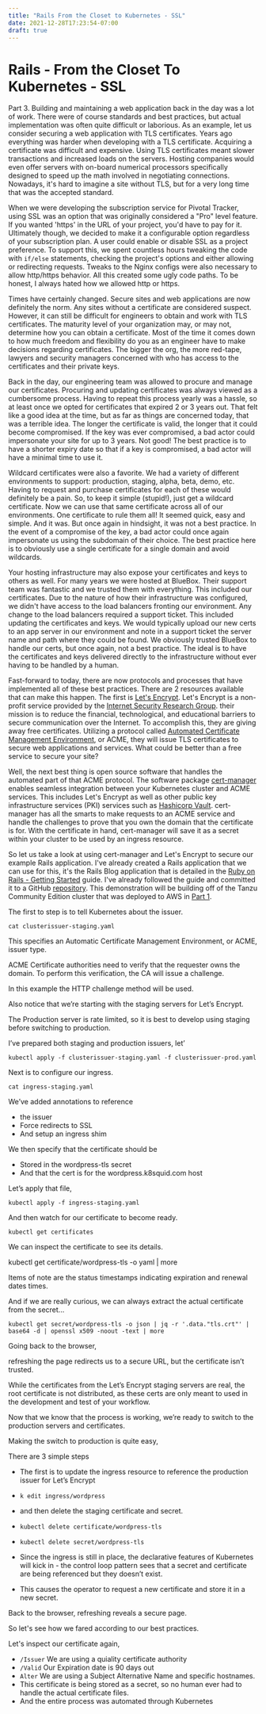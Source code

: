 ```yaml
---
title: "Rails From the Closet to Kubernetes - SSL"
date: 2021-12-28T17:23:54-07:00
draft: true
---
```


# Rails - From the Closet To Kubernetes - SSL

Part 3. Building and maintaining a web application back in the day was a lot of work. There were of course standards and best practices, but actual implementation was often quite difficult or laborious. As an example, let us consider securing a web application with TLS certificates. Years ago everything was harder when developing with a TLS certificate. Acquiring a certificate was difficult and expensive. Using TLS certificates meant slower transactions and increased loads on the servers. Hosting companies would even offer servers with on-board numerical processors specifically designed to speed up the math involved in negotiating connections. Nowadays, it's hard to imagine a site without TLS, but for a very long time that was the accepted standard.

When we were developing the subscription service for Pivotal Tracker, using SSL was an option that was originally considered a "Pro" level feature. If you wanted 'https' in the URL of your project, you'd have to pay for it. Ultimately though, we decided to make it a configurable option regardless of your subscription plan. A user could enable or disable SSL as a project preference. To support this, we spent countless hours tweaking the code with `if/else` statements, checking the project's options and either allowing or redirecting requests. Tweaks to the Nginx configs were also necessary to allow http/https behavior. All this created some ugly code paths. To be honest, I always hated how we allowed http or https.

Times have certainly changed. Secure sites and web applications are now definitely the norm. Any sites without a certificate are considered suspect. However, it can still be difficult for engineers to obtain and work with TLS certificates. The maturity level of your organization may, or may not, determine how you can obtain a certificate.  Most of the time it comes down to how much freedom and flexibility do you as an engineer have to make decisions regarding certificates. The bigger the org, the more red-tape, lawyers and security managers concerned with who has access to the certificates and their private keys.

Back in the day, our engineering team was allowed to procure and manage our certificates. Procuring and updating certificates was always viewed as a cumbersome process. Having to repeat this process yearly was a hassle, so at least once we opted for certificates that expired 2 or 3 years out. That felt like a good idea at the time, but as far as things are concerned today, that was a terrible idea. The longer the certificate is valid, the longer that it could become compromised. If the key was ever compromised, a bad actor could impersonate your site for up to 3 years. Not good! The best practice is to have a shorter expiry date so that if a key is compromised, a bad actor will have a minimal time to use it.

Wildcard certificates were also a favorite. We had a variety of different environments to support: production, staging, alpha, beta, demo, etc. Having to request and purchase certificates for each of these would definitely be a pain. So, to keep it simple (stupid!), just get a wildcard certificate. Now we can use that same certificate across all of our environments. One certificate to rule them all! It seemed quick, easy and simple. And it was. But once again in hindsight, it was not a best practice. In the event of a compromise of the key, a bad actor could once again impersonate us using the subdomain of their choice. The best practice here is to obviously use a single certificate for a single domain and avoid wildcards.

Your hosting infrastructure may also expose your certificates and keys to others as well. For many years we were hosted at BlueBox. Their support team was fantastic and we trusted them with everything. This included our certificates. Due to the nature of how their infrastructure was configured, we didn't have access to the load balancers fronting our environment. Any change to the load balancers required a support ticket. This included updating the certificates and keys. We would typically upload our new certs to an app server in our environment and note in a support ticket the server name and path where they could be found. We obviously trusted BlueBox to handle our certs, but once again, not a best practice. The ideal is to have the certificates and keys delivered directly to the infrastructure without ever having to be handled by a human. 

Fast-forward to today, there are now protocols and processes that have implemented all of these best practices. There are 2 resources available that can make this happen. The first is [Let's Encrypt](https://letsencrypt.org). Let's Encrypt is a non-profit service provided by the [Internet Security Research Group](https://www.abetterinternet.org). their mission is to reduce the financial, technological, and educational barriers to secure communication over the Internet. To accomplish this, they are giving away free certificates. Utilizing a protocol called [Automated Certificate Management Environment](https://en.wikipedia.org/wiki/Automated_Certificate_Management_Environment), or ACME, they will issue TLS certificates to secure web applications and services. What could be better than a free service to secure your site?

Well, the next best thing is open source software that handles the automated part of that ACME protocol. The software package [cert-manager](https://cert-manager.io) enables seamless integration between your Kubernetes cluster and ACME services. This includes Let's Encrypt as well as other public key infrastructure services (PKI) services such as [Hashicorp Vault](https://www.vaultproject.io). cert-manager has all the smarts to make requests to an ACME service and handle the challenges to prove that you own the domain that the certificate is for. With the certificate in hand, cert-manager will save it as a secret within your cluster to be used by an ingress resource.

So let us take a look at using cert-manager and Let's Encrypt to secure our example Rails application. I've already created a Rails application that we can use for this, it's the Rails Blog application that is detailed in the [Ruby on Rails - Getting Started](https://guides.rubyonrails.org/v6.0/getting_started.html) guide. I've already followed the guide and committed it to a GitHub [repository](https://github.com/seemiller/rails-blog). This demonstration will be building off of the Tanzu Community Edition cluster that was deployed to AWS in [Part 1](https://talesfromthecommandline.com/post/20211225-rails-from-the-closet-to-kubernetes-deployment/).


The first to step is to tell Kubernetes about the issuer.

`cat clusterissuer-staging.yaml`

This specifies an Automatic Certificate Management Environment, or ACME, issuer type.

ACME Certificate authorities need to verify that the requester owns the domain. To perform this verification, the CA will issue a challenge.

In this example the HTTP challenge method will be used.

Also notice that we’re starting with the staging servers for Let’s Encrypt.


The Production server is rate limited, so it is best to develop using staging before switching to production.

I’ve prepared both staging and production issuers, let’

`kubectl apply -f clusterissuer-staging.yaml -f clusterissuer-prod.yaml`

Next is to configure our ingress.

`cat ingress-staging.yaml`

We’ve added annotations to reference

* the issuer
* Force redirects to SSL
* And setup an ingress shim

We then specify that the certificate should be

* Stored in the wordpress-tls secret
* And that the cert is for the wordpress.k8squid.com host

Let’s apply that file,

`kubectl apply -f ingress-staging.yaml`

And then watch for our certificate to become ready.

`kubectl get certificates`

We can inspect the certificate to see its details.

kubectl get certificate/wordpress-tls -o yaml | more

Items of note are the status timestamps indicating expiration and renewal dates times.

And if we are really curious, we can always extract the actual certificate from the secret...

```
kubectl get secret/wordpress-tls -o json | jq -r '.data."tls.crt"' | base64 -d | openssl x509 -noout -text | more
``` 

Going back to the browser,

refreshing the page redirects us to a secure URL, but the certificate isn’t trusted.

While the certificates from the Let’s Encrypt staging servers are real, the root certificate is not distributed, as these certs are only meant to used in the development and test of your workflow.

Now that we know that the process is working, we’re ready to switch to the production servers and certificates.

Making the switch to production is quite easy,

There are 3 simple steps

* The first is to update the ingress resource to reference the production issuer for Let’s Encrypt
* `k edit ingress/wordpress`
* and then delete the staging certificate and secret.
* `kubectl delete certificate/wordpress-tls`
* `kubectl delete secret/wordpress-tls`
* Since the ingress is still in place, the declarative features of Kubernetes will kick in - the control loop pattern sees that a secret and certificate are being referenced but they doesn’t exist.

* This causes the operator to request a new certificate and store it in a new secret.

Back to the browser, refreshing reveals a secure page.

So let's see how we fared according to our best practices.

Let's inspect our certificate again,

* `/Issuer` We are using a quiality certificate authority
* `/Valid` Our Expiration date is 90 days out
* `Alter` We are using a Subject Alternative Name and specific hostnames.
* This certificate is being stored as a secret, so no human ever had to handle the actual certificate files.
* And the entire process was automated through Kubernetes
